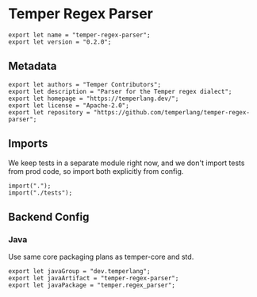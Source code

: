 # Temper Regex Parser

    export let name = "temper-regex-parser";
    export let version = "0.2.0";

## Metadata

    export let authors = "Temper Contributors";
    export let description = "Parser for the Temper regex dialect";
    export let homepage = "https://temperlang.dev/";
    export let license = "Apache-2.0";
    export let repository = "https://github.com/temperlang/temper-regex-parser";

## Imports

We keep tests in a separate module right now, and we don't import tests from
prod code, so import both explicitly from config.

    import(".");
    import("./tests");

## Backend Config

### Java

Use same core packaging plans as temper-core and std.

    export let javaGroup = "dev.temperlang";
    export let javaArtifact = "temper-regex-parser";
    export let javaPackage = "temper.regex_parser";
